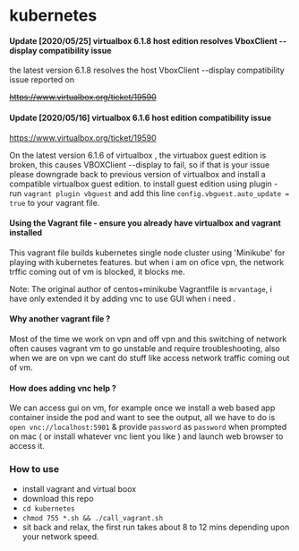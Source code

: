 # kubernetes

#### Update [2020/05/25] virtualbox 6.1.8 host edition resolves VboxClient --display compatibility issue

the latest version 6.1.8 resolves the host  VboxClient --display compatibility issue reported on 

<s>https://www.virtualbox.org/ticket/19590</s>

#### Update [2020/05/16] virtualbox 6.1.6 host edition compatibility issue
https://www.virtualbox.org/ticket/19590

On the latest version 6.1.6 of virtualbox , the virtuabox guest edition is broken, this causes VBOXClient --display to fail, so if that is your issue please downgrade back to previous version of virtualbox and install a compatible virtualbox guest edition.
to install guest edition using plugin  - run `vagrant plugin vbguest` and add this line `config.vbguest.auto_update = true` to your vagrant file.

#### Using the Vagrant file - ensure you already have virtualbox and vagrant installed

This vagrant file builds kubernetes single node cluster using 'Minikube' for playing with kubernetes features. but when i am on ofice vpn, the network trffic coming out of vm is blocked,  it blocks me.

Note: The original author of  centos+minikube Vagrantfile is `mrvantage`, i have only extended it by adding vnc to use GUI when i need .

#### Why another vagrant file ?

Most of the time we work on vpn and off vpn and this switching of network often causes vagrant vm to go unstable and require troubleshooting, also when we are on vpn we cant do stuff like access  network traffic coming out of vm.

#### How does adding vnc help ?

We can access  gui  on vm,  for example once we install a web based app container inside the pod and want to see the output, all we have to do is `open vnc://localhost:5901` & provide `password` as `password` when prompted on mac ( or install whatever vnc lient you like ) and launch web browser to access it.

### How to use
* install vagrant and virtual boox
* download this repo
* `cd kubernetes`
* `chmod 755 *.sh && ./call_vagrant.sh`
* sit back and relax, the first run takes about 8 to 12 mins depending upon your network speed.
